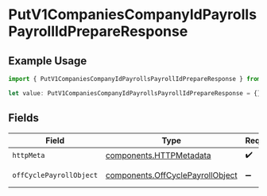 # PutV1CompaniesCompanyIdPayrollsPayrollIdPrepareResponse

## Example Usage

```typescript
import { PutV1CompaniesCompanyIdPayrollsPayrollIdPrepareResponse } from "@gusto/embedded-api/models/operations/putv1companiescompanyidpayrollspayrollidprepare.js";

let value: PutV1CompaniesCompanyIdPayrollsPayrollIdPrepareResponse = {};
```

## Fields

| Field                                                                                | Type                                                                                 | Required                                                                             | Description                                                                          |
| ------------------------------------------------------------------------------------ | ------------------------------------------------------------------------------------ | ------------------------------------------------------------------------------------ | ------------------------------------------------------------------------------------ |
| `httpMeta`                                                                           | [components.HTTPMetadata](../../models/components/httpmetadata.md)                   | :heavy_check_mark:                                                                   | N/A                                                                                  |
| `offCyclePayrollObject`                                                              | [components.OffCyclePayrollObject](../../models/components/offcyclepayrollobject.md) | :heavy_minus_sign:                                                                   | A prepared payroll                                                                   |